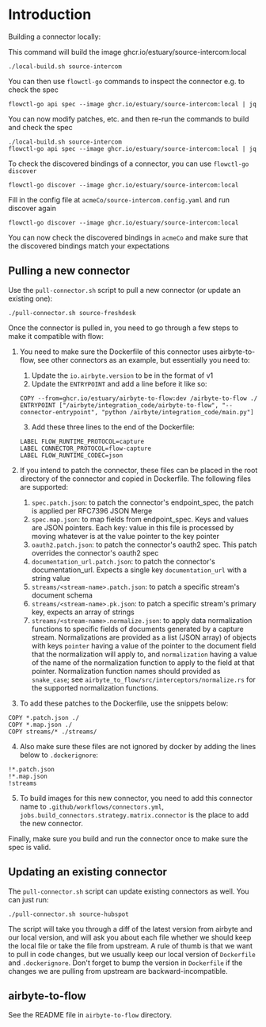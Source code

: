 # Introduction

Building a connector locally:

This command will build the image ghcr.io/estuary/source-intercom:local
```
./local-build.sh source-intercom
```

You can then use `flowctl-go` commands to inspect the connector
e.g. to check the spec

```
flowctl-go api spec --image ghcr.io/estuary/source-intercom:local | jq
```

You can now modify patches, etc. and then re-run the commands
to build and check the spec

```
./local-build.sh source-intercom
flowctl-go api spec --image ghcr.io/estuary/source-intercom:local | jq
```

To check the discovered bindings of a connector, you can use
`flowctl-go discover`

```
flowctl-go discover --image ghcr.io/estuary/source-intercom:local
```

Fill in the config file at `acmeCo/source-intercom.config.yaml`
and run discover again

```
flowctl-go discover --image ghcr.io/estuary/source-intercom:local
```

You can now check the discovered bindings in `acmeCo` and make sure that
the discovered bindings match your expectations

## Pulling a new connector

Use the `pull-connector.sh` script to pull a new connector (or update an
existing one):

```
./pull-connector.sh source-freshdesk
```

Once the connector is pulled in, you need to go through a few steps to make it
compatible with flow:

1. You need to make sure the Dockerfile of this connector uses airbyte-to-flow,
   see other connectors as an example, but essentially you need to:
    1. Update the `io.airbyte.version` to be in the format of v1
    2. Update the `ENTRYPOINT` and add a line before it like so:
      ```
      COPY --from=ghcr.io/estuary/airbyte-to-flow:dev /airbyte-to-flow ./
      ENTRYPOINT ["/airbyte/integration_code/airbyte-to-flow", "--connector-entrypoint", "python /airbyte/integration_code/main.py"]
      ```
    3. Add these three lines to the end of the Dockerfile:
      ```
      LABEL FLOW_RUNTIME_PROTOCOL=capture
      LABEL CONNECTOR_PROTOCOL=flow-capture
      LABEL FLOW_RUNTIME_CODEC=json
      ```

2. If you intend to patch the connector, these files can be placed in the root directory of the connector
and copied in Dockerfile. The following files are supported:
    1. `spec.patch.json`: to patch the connector's endpoint_spec, the patch is applied per RFC7396 JSON Merge
    2. `spec.map.json`: to map fields from endpoint_spec. Keys and values are JSON pointers. Each key: value in this file is processed by moving whatever is at the value pointer to the key pointer
    3. `oauth2.patch.json`: to patch the connector's oauth2 spec. This patch overrides the connector's oauth2 spec
    4. `documentation_url.patch.json`: to patch the connector's
       documentation_url. Expects a single key `documentation_url` with a string value
    5. `streams/<stream-name>.patch.json`: to patch a specific stream's document schema
    6. `streams/<stream-name>.pk.json`: to patch a specific stream's primary key, expects an array of strings
    7. `streams/<stream-name>.normalize.json`: to apply data normalization functions to specific fields of documents generated by a capture stream. Normalizations are provided as a list (JSON array) of objects with keys `pointer` having a value of the pointer to the document field that the normalization will apply to, and `normalization` having a value of the name of the normalization function to apply to the field at that pointer. Normalization function names should provided as `snake_case`; see `airbyte_to_flow/src/interceptors/normalize.rs` for the supported normalization functions.

3. To add these patches to the Dockerfile, use the snippets below:
```
COPY *.patch.json ./
COPY *.map.json ./
COPY streams/* ./streams/
```

4. Also make sure these files are not ignored by docker by adding the lines
   below to `.dockerignore`:
```
!*.patch.json
!*.map.json
!streams
```

5. To build images for this new connector, you need to add this connector name
   to `.github/workflows/connectors.yml`,
   `jobs.build_connectors.strategy.matrix.connector` is the place to add the new
   connector.

Finally, make sure you build and run the connector once to make sure the spec is
valid.

## Updating an existing connector

The `pull-connector.sh` script can update existing connectors as well. You can
just run:

```
./pull-connector.sh source-hubspot
```

The script will take you through a diff of the latest version from airbyte and
our local version, and will ask you about each file whether we should keep the
local file or take the file from upstream. A rule of thumb is that we want to
pull in code changes, but we usually keep our local version of `Dockerfile` and
`.dockerignore`. Don't forget to bump the version in `Dockerfile` if the changes
we are pulling from upstream are backward-incompatible.

## airbyte-to-flow

See the README file in `airbyte-to-flow` directory.

